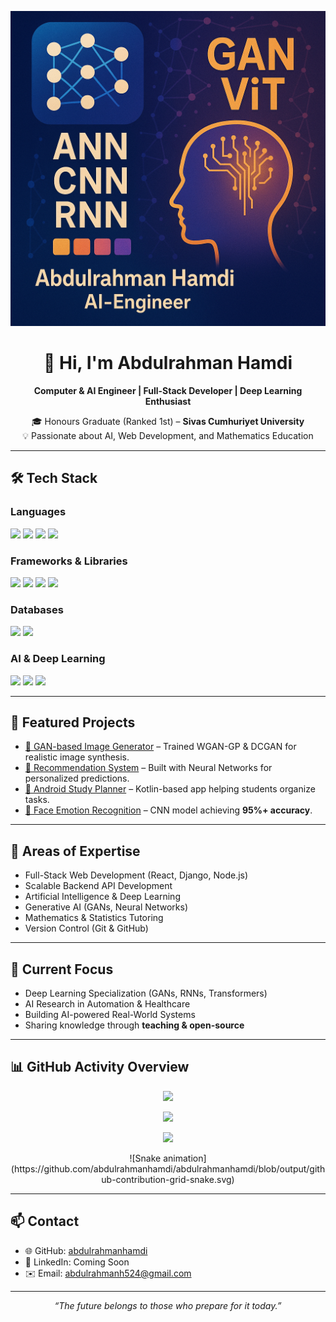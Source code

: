 <p align="center">
  <img src="banner.png" alt="GAN Deep Learning Banner" width="600" />
</p>

<h1 align="center">👋 Hi, I'm Abdulrahman Hamdi</h1>

<p align="center">
  <b>Computer & AI Engineer | Full-Stack Developer | Deep Learning Enthusiast</b>
</p>

<p align="center">
  🎓 Honours Graduate (Ranked 1st) – <b>Sivas Cumhuriyet University</b><br>
  💡 Passionate about AI, Web Development, and Mathematics Education
</p>

---

## 🛠️ Tech Stack

### Languages
<p>
  <img src="https://img.shields.io/badge/JavaScript-F7DF1E?style=flat-square&logo=javascript&logoColor=black" />
  <img src="https://img.shields.io/badge/Java-007396?style=flat-square&logo=java&logoColor=white" />
  <img src="https://img.shields.io/badge/Python-3776AB?style=flat-square&logo=python&logoColor=white" />
  <img src="https://img.shields.io/badge/C++-00599C?style=flat-square&logo=cplusplus&logoColor=white" />
</p>

### Frameworks & Libraries
<p>
  <img src="https://img.shields.io/badge/React-61DAFB?style=flat-square&logo=react&logoColor=black" />
  <img src="https://img.shields.io/badge/Django-092E20?style=flat-square&logo=django&logoColor=white" />
  <img src="https://img.shields.io/badge/Node.js-339933?style=flat-square&logo=node.js&logoColor=white" />
  <img src="https://img.shields.io/badge/Spring%20Boot-6DB33F?style=flat-square&logo=springboot&logoColor=white" />
</p>

### Databases
<p>
  <img src="https://img.shields.io/badge/PostgreSQL-4169E1?style=flat-square&logo=postgresql&logoColor=white" />
  <img src="https://img.shields.io/badge/MySQL-4479A1?style=flat-square&logo=mysql&logoColor=white" />
</p>

### AI & Deep Learning
<p>
  <img src="https://img.shields.io/badge/TensorFlow-FF6F00?style=flat-square&logo=tensorflow&logoColor=white" />
  <img src="https://img.shields.io/badge/PyTorch-EE4C2C?style=flat-square&logo=pytorch&logoColor=white" />
  <img src="https://img.shields.io/badge/Scikit--Learn-F7931E?style=flat-square&logo=scikitlearn&logoColor=white" />
</p>

---

## 🚀 Featured Projects

- [🔗 GAN-based Image Generator](https://github.com/abdulrahmanhamdi/GAN-Image-Generator) – Trained WGAN-GP & DCGAN for realistic image synthesis.  
- [🔗 Recommendation System](https://github.com/abdulrahmanhamdi/Recommendation-System) – Built with Neural Networks for personalized predictions.  
- [🔗 Android Study Planner](https://github.com/abdulrahmanhamdi/Study-Planner-App) – Kotlin-based app helping students organize tasks.  
- [🔗 Face Emotion Recognition](https://github.com/abdulrahmanhamdi/Emotion-Recognition-CNN) – CNN model achieving **95%+ accuracy**.

---

## 📌 Areas of Expertise

- Full-Stack Web Development (React, Django, Node.js)  
- Scalable Backend API Development  
- Artificial Intelligence & Deep Learning  
- Generative AI (GANs, Neural Networks)  
- Mathematics & Statistics Tutoring  
- Version Control (Git & GitHub)  

---

## 🎯 Current Focus

- Deep Learning Specialization (GANs, RNNs, Transformers)  
- AI Research in Automation & Healthcare  
- Building AI-powered Real-World Systems  
- Sharing knowledge through **teaching & open-source**  

---

## 📊 GitHub Activity Overview

<p align="center">
  <img src="https://github-readme-stats.vercel.app/api?username=abdulrahmanhamdi&show_icons=true&theme=radical" />
</p>

<p align="center">
  <img src="https://streak-stats.demolab.com?user=abdulrahmanhamdi&theme=dark&hide_border=true" />
</p>

<p align="center">
  <img src="https://github-readme-stats.vercel.app/api/top-langs/?username=abdulrahmanhamdi&layout=compact&theme=tokyonight" />
</p>

<p align="center">
  ![Snake animation](https://github.com/abdulrahmanhamdi/abdulrahmanhamdi/blob/output/github-contribution-grid-snake.svg)
</p>

---

## 📫 Contact

- 🌐 GitHub: [abdulrahmanhamdi](https://github.com/abdulrahmanhamdi)  
- 💼 LinkedIn: Coming Soon  
- ✉️ Email: abdulrahmanh524@gmail.com  

---

<p align="center">
  <i>“The future belongs to those who prepare for it today.”</i>
</p>
